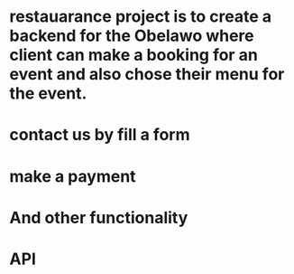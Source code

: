 # restauarance project is to create a backend for the Obelawo where client can make a booking for an event and also chose their menu for the event.
# contact us by fill a form 
# make a payment
# And other functionality
# API
